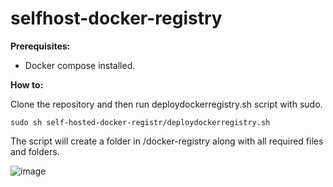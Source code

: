 # selfhost-docker-registry
**Prerequisites:**
- Docker compose installed.

**How to:**

Clone the repository and then run deploydockerregistry.sh script with sudo. 
```
sudo sh self-hosted-docker-registr/deploydockerregistry.sh
```
The script will create a folder in /docker-registry along with all required files and folders.



![image](https://github.com/djnixy/selfhost-docker-registry/assets/17786996/aa0955bc-7f7d-4a65-8031-43cf6f84ba4e)

